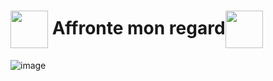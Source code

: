 <h1><img align="center" height="60" src="https://user-images.githubusercontent.com/65296828/205960875-73eacc87-3cb5-488d-834e-84ebf196bc22.png"> Affronte mon regard<img align="center" height="60" src="https://user-images.githubusercontent.com/65296828/205963378-4fd04a4d-81cf-4bcb-915f-fb4b8ad4ded4.png"></h1>


![image](https://user-images.githubusercontent.com/65296828/205928792-def9c802-9e87-4e80-af91-e3abbfe74eb3.png)

